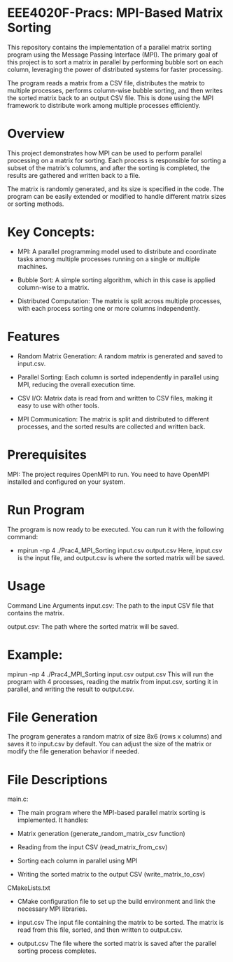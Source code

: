 # EEE4020F-Pracs: MPI-Based Matrix Sorting
This repository contains the implementation of a parallel matrix sorting program using the Message Passing Interface (MPI). The primary goal of this project is to sort a matrix in parallel by performing bubble sort on each column, leveraging the power of distributed systems for faster processing.

The program reads a matrix from a CSV file, distributes the matrix to multiple processes, performs column-wise bubble sorting, and then writes the sorted matrix back to an output CSV file. This is done using the MPI framework to distribute work among multiple processes efficiently.

# Overview
This project demonstrates how MPI can be used to perform parallel processing on a matrix for sorting. Each process is responsible for sorting a subset of the matrix's columns, and after the sorting is completed, the results are gathered and written back to a file.

The matrix is randomly generated, and its size is specified in the code. The program can be easily extended or modified to handle different matrix sizes or sorting methods.

# Key Concepts:

- MPI: A parallel programming model used to distribute and coordinate tasks among multiple processes running on a single or multiple machines.

- Bubble Sort: A simple sorting algorithm, which in this case is applied column-wise to a matrix.

- Distributed Computation: The matrix is split across multiple processes, with each process sorting one or more columns independently.

# Features
- Random Matrix Generation: A random matrix is generated and saved to input.csv.

- Parallel Sorting: Each column is sorted independently in parallel using MPI, reducing the overall execution time.

- CSV I/O: Matrix data is read from and written to CSV files, making it easy to use with other tools.

- MPI Communication: The matrix is split and distributed to different processes, and the sorted results are collected and written back.

# Prerequisites
MPI: The project requires OpenMPI to run. You need to have OpenMPI installed and configured on your system.

# Run Program
The program is now ready to be executed. You can run it with the following command:
- mpirun -np 4 ./Prac4_MPI_Sorting input.csv output.csv
Here, input.csv is the input file, and output.csv is where the sorted matrix will be saved.

# Usage
Command Line Arguments
input.csv: The path to the input CSV file that contains the matrix.

output.csv: The path where the sorted matrix will be saved.

# Example:
mpirun -np 4 ./Prac4_MPI_Sorting input.csv output.csv
This will run the program with 4 processes, reading the matrix from input.csv, sorting it in parallel, and writing the result to output.csv.

# File Generation
The program generates a random matrix of size 8x6 (rows x columns) and saves it to input.csv by default. You can adjust the size of the matrix or modify the file generation behavior if needed.

# File Descriptions
main.c:
- The main program where the MPI-based parallel matrix sorting is implemented. It handles:

- Matrix generation (generate_random_matrix_csv function)

- Reading from the input CSV (read_matrix_from_csv)

- Sorting each column in parallel using MPI

- Writing the sorted matrix to the output CSV (write_matrix_to_csv)

CMakeLists.txt
- CMake configuration file to set up the build environment and link the necessary MPI libraries.

- input.csv
The input file containing the matrix to be sorted. The matrix is read from this file, sorted, and then written to output.csv.

- output.csv
The file where the sorted matrix is saved after the parallel sorting process completes.
